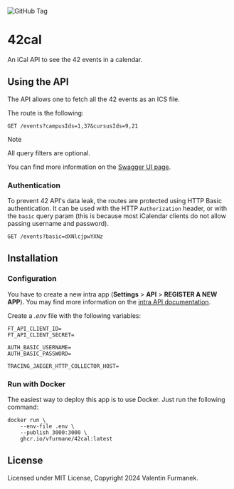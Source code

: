 ![GitHub Tag](https://img.shields.io/github/v/tag/vfurmane/42cal)

# 42cal

An iCal API to see the 42 events in a calendar.

## Using the API

The API allows one to fetch all the 42 events as an ICS file.

The route is the following:

```http request
GET /events?campusIds=1,37&cursusIds=9,21
```

> [!NOTE]
> All query filters are optional.

You can find more information on the [Swagger UI page](https://42cal.valfur.fr/swagger).

### Authentication

To prevent 42 API's data leak, the routes are protected using HTTP Basic authentication.
It can be used with the HTTP `Authorization` header, or with the `basic` query param
(this is because most iCalendar clients do not allow passing username and password).

```http request
GET /events?basic=dXNlcjpwYXNz
```

## Installation

### Configuration

You have to create a new intra app (**Settings** > **API** > **REGISTER A NEW APP**). You may find more information on the [intra API documentation](https://api.intra.42.fr/apidoc/guides/getting_started#create-an-application).

Create a *.env* file with the following variables:

```
FT_API_CLIENT_ID=
FT_API_CLIENT_SECRET=

AUTH_BASIC_USERNAME=
AUTH_BASIC_PASSWORD=

TRACING_JAEGER_HTTP_COLLECTOR_HOST=
```

### Run with Docker

The easiest way to deploy this app is to use Docker. Just run the following command:

```shell
docker run \
    --env-file .env \
    --publish 3000:3000 \
    ghcr.io/vfurmane/42cal:latest
```

## License

Licensed under MIT License, Copyright 2024 Valentin Furmanek.
